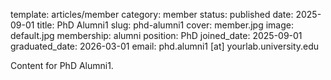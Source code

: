 template: articles/member
category: member
status: published
date: 2025-09-01
title: PhD Alumni1
slug: phd-alumni1
cover: member.jpg
image: default.jpg
membership: alumni
position: PhD
joined_date: 2025-09-01
graduated_date: 2026-03-01
email: phd.alumni1 [at] yourlab.university.edu

Content for PhD Alumni1.
